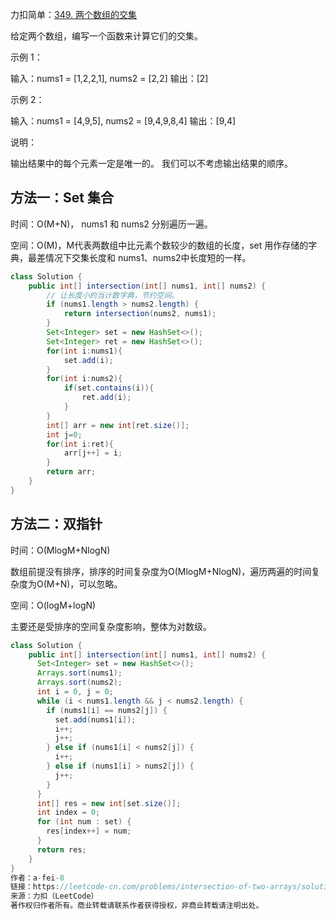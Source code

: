 力扣简单：[349. 两个数组的交集](https://leetcode-cn.com/problems/intersection-of-two-arrays/)



给定两个数组，编写一个函数来计算它们的交集。

 

示例 1：

输入：nums1 = [1,2,2,1], nums2 = [2,2]
输出：[2]



示例 2：

输入：nums1 = [4,9,5], nums2 = [9,4,9,8,4]
输出：[9,4]




说明：

输出结果中的每个元素一定是唯一的。
我们可以不考虑输出结果的顺序。





## 方法一：Set 集合





时间：O(M+N)， nums1 和 nums2 分别遍历一遍。

空间：O(M)，M代表两数组中比元素个数较少的数组的长度，set 用作存储的字典，最差情况下交集长度和 nums1、nums2中长度短的一样。

````java
class Solution {
    public int[] intersection(int[] nums1, int[] nums2) {
        // 让长度小的当计数字典，节约空间。
        if (nums1.length > nums2.length) {
            return intersection(nums2, nums1);
        }
        Set<Integer> set = new HashSet<>();
        Set<Integer> ret = new HashSet<>();      
        for(int i:nums1){
            set.add(i);
        }
        for(int i:nums2){
            if(set.contains(i)){
                ret.add(i);
            }
        }
        int[] arr = new int[ret.size()];
        int j=0;
        for(int i:ret){
            arr[j++] = i;
        }
        return arr;
    }
}
````





## 方法二：双指针



时间：O(MlogM+NlogN)

数组前提没有排序，排序的时间复杂度为O(MlogM+NlogN)，遍历两遍的时间复杂度为O(M+N)，可以忽略。

空间：O(logM+logN)

主要还是受排序的空间复杂度影响，整体为对数级。

````java
class Solution {
    public int[] intersection(int[] nums1, int[] nums2) {
      Set<Integer> set = new HashSet<>();
      Arrays.sort(nums1);
      Arrays.sort(nums2);
      int i = 0, j = 0;
      while (i < nums1.length && j < nums2.length) {
        if (nums1[i] == nums2[j]) {
          set.add(nums1[i]);
          i++;
          j++;
        } else if (nums1[i] < nums2[j]) {
          i++;
        } else if (nums1[i] > nums2[j]) {
          j++;
        }
      }
      int[] res = new int[set.size()];
      int index = 0;
      for (int num : set) {
        res[index++] = num;
      }
      return res;
    }
}
作者：a-fei-8
链接：https://leetcode-cn.com/problems/intersection-of-two-arrays/solution/duo-chong-jie-fa-jie-jue-349-liang-ge-shu-zu-de-ji/
来源：力扣（LeetCode）
著作权归作者所有。商业转载请联系作者获得授权，非商业转载请注明出处。
````

